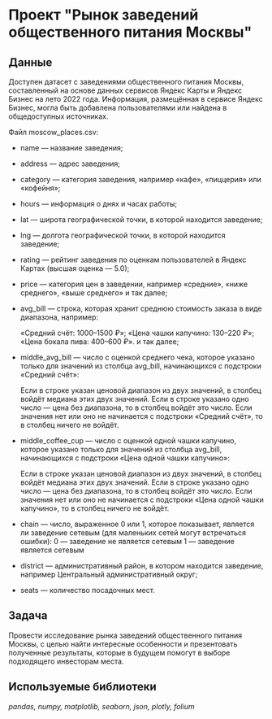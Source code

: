# Проект "Рынок заведений общественного питания Москвы"

## Данные

Доступен датасет с заведениями общественного питания Москвы, составленный на основе данных сервисов Яндекс Карты и Яндекс Бизнес на лето 2022 года. Информация, размещённая в сервисе Яндекс Бизнес, могла быть добавлена пользователями или найдена в общедоступных источниках.

Файл moscow_places.csv:

- name — название заведения;

- address — адрес заведения;

- category — категория заведения, например «кафе», «пиццерия» или «кофейня»;

- hours — информация о днях и часах работы;

- lat — широта географической точки, в которой находится заведение;

- lng — долгота географической точки, в которой находится заведение;

- rating — рейтинг заведения по оценкам пользователей в Яндекс Картах (высшая оценка — 5.0);

- price — категория цен в заведении, например «средние», «ниже среднего», «выше среднего» и так далее;

- avg_bill — строка, которая хранит среднюю стоимость заказа в виде диапазона, например:

  «Средний счёт: 1000–1500 ₽»;
  «Цена чашки капучино: 130–220 ₽»;
  «Цена бокала пива: 400–600 ₽».
  и так далее;

- middle_avg_bill — число с оценкой среднего чека, которое указано только для значений из столбца avg_bill, начинающихся с подстроки «Средний счёт»:

  Если в строке указан ценовой диапазон из двух значений, в столбец войдёт медиана этих двух значений.
  Если в строке указано одно число — цена без диапазона, то в столбец войдёт это число.
  Если значения нет или оно не начинается с подстроки «Средний счёт», то в столбец ничего не войдёт.


- middle_coffee_cup — число с оценкой одной чашки капучино, которое указано только для значений из столбца avg_bill, начинающихся с подстроки «Цена одной чашки капучино»:

  Если в строке указан ценовой диапазон из двух значений, в столбец войдёт медиана этих двух значений.
  Если в строке указано одно число — цена без диапазона, то в столбец войдёт это число.
  Если значения нет или оно не начинается с подстроки «Цена одной чашки капучино», то в столбец ничего не войдёт.

- chain — число, выраженное 0 или 1, которое показывает, является ли заведение сетевым (для маленьких сетей могут встречаться ошибки): 0 — заведение не является сетевым 1 — заведение является сетевым

- district — административный район, в котором находится заведение, например Центральный административный округ;

- seats — количество посадочных мест.

## Задача

Провести исследование рынка заведений общественного питания Москвы, с целью найти интересные особенности и презентовать полученные результаты, которые в будущем помогут в выборе подходящего инвесторам места.

## Используемые библиотеки
*pandas, numpy, matplotlib, seaborn, json, plotly, folium*
